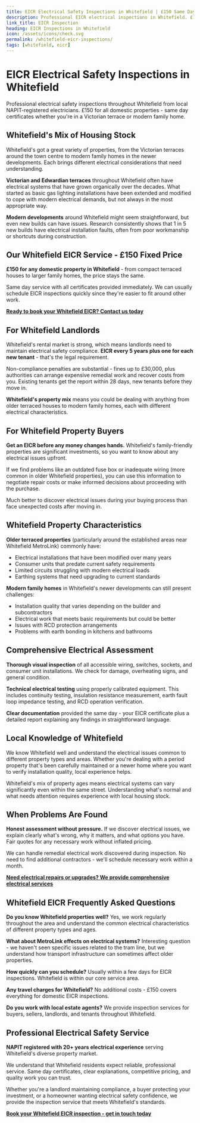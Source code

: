 ```yaml
---
title: EICR Electrical Safety Inspections in Whitefield | £150 Same Day Certificate
description: Professional EICR electrical inspections in Whitefield. £150 all domestic properties, same day certificates. NAPIT registered, Victorian terrace and modern home specialist.
link_title: EICR Inspection
heading: EICR Inspections in Whitefield
icon: /assets/icons/check.svg
permalink: /whitefield-eicr-inspections/
tags: [whitefield, eicr]
---
```


# EICR Electrical Safety Inspections in Whitefield

Professional electrical safety inspections throughout Whitefield from local NAPIT-registered electricians. £150 for all domestic properties - same day certificates whether you're in a Victorian terrace or modern family home.

## Whitefield's Mix of Housing Stock

Whitefield's got a great variety of properties, from the Victorian terraces around the town centre to modern family homes in the newer developments. Each brings different electrical considerations that need understanding.

**Victorian and Edwardian terraces** throughout Whitefield often have electrical systems that have grown organically over the decades. What started as basic gas lighting installations have been extended and modified to cope with modern electrical demands, but not always in the most appropriate way.

**Modern developments** around Whitefield might seem straightforward, but even new builds can have issues. Research consistently shows that 1 in 5 new builds have electrical installation faults, often from poor workmanship or shortcuts during construction.

## Our Whitefield EICR Service - £150 Fixed Price

**£150 for any domestic property in Whitefield** - from compact terraced houses to larger family homes, the price stays the same.

Same day service with all certificates provided immediately. We can usually schedule EICR inspections quickly since they're easier to fit around other work.

**[Ready to book your Whitefield EICR? Contact us today](/contact/)**

## For Whitefield Landlords

Whitefield's rental market is strong, which means landlords need to maintain electrical safety compliance. **EICR every 5 years plus one for each new tenant** - that's the legal requirement.

Non-compliance penalties are substantial - fines up to £30,000, plus authorities can arrange expensive remedial work and recover costs from you. Existing tenants get the report within 28 days, new tenants before they move in.

**Whitefield's property mix** means you could be dealing with anything from older terraced houses to modern family homes, each with different electrical characteristics.

## For Whitefield Property Buyers

**Get an EICR before any money changes hands.** Whitefield's family-friendly properties are significant investments, so you want to know about any electrical issues upfront.

If we find problems like an outdated fuse box or inadequate wiring (more common in older Whitefield properties), you can use this information to negotiate repair costs or make informed decisions about proceeding with the purchase.

Much better to discover electrical issues during your buying process than face unexpected costs after moving in.

## Whitefield Property Characteristics

**Older terraced properties** (particularly around the established areas near Whitefield MetroLink) commonly have:

- Electrical installations that have been modified over many years
- Consumer units that predate current safety requirements
- Limited circuits struggling with modern electrical loads
- Earthing systems that need upgrading to current standards

**Modern family homes** in Whitefield's newer developments can still present challenges:

- Installation quality that varies depending on the builder and subcontractors
- Electrical work that meets basic requirements but could be better
- Issues with RCD protection arrangements
- Problems with earth bonding in kitchens and bathrooms

## Comprehensive Electrical Assessment

**Thorough visual inspection** of all accessible wiring, switches, sockets, and consumer unit installations. We check for damage, overheating signs, and general condition.

**Technical electrical testing** using properly calibrated equipment. This includes continuity testing, insulation resistance measurement, earth fault loop impedance testing, and RCD operation verification.

**Clear documentation** provided the same day - your EICR certificate plus a detailed report explaining any findings in straightforward language.

## Local Knowledge of Whitefield

We know Whitefield well and understand the electrical issues common to different property types and areas. Whether you're dealing with a period property that's been carefully maintained or a newer home where you want to verify installation quality, local experience helps.

Whitefield's mix of property ages means electrical systems can vary significantly even within the same street. Understanding what's normal and what needs attention requires experience with local housing stock.

## When Problems Are Found

**Honest assessment without pressure.** If we discover electrical issues, we explain clearly what's wrong, why it matters, and what options you have. Fair quotes for any necessary work without inflated pricing.

We can handle remedial electrical work discovered during inspection. No need to find additional contractors - we'll schedule necessary work within a month.

**[Need electrical repairs or upgrades? We provide comprehensive electrical services](/services/)**

## Whitefield EICR Frequently Asked Questions

**Do you know Whitefield properties well?** Yes, we work regularly throughout the area and understand the common electrical characteristics of different property types and ages.

**What about MetroLink effects on electrical systems?** Interesting question - we haven't seen specific issues related to the tram line, but we understand how transport infrastructure can sometimes affect older properties.

**How quickly can you schedule?** Usually within a few days for EICR inspections. Whitefield is within our core service area.

**Any travel charges for Whitefield?** No additional costs - £150 covers everything for domestic EICR inspections.

**Do you work with local estate agents?** We provide inspection services for buyers, sellers, landlords, and tenants throughout Whitefield.

## Professional Electrical Safety Service

**NAPIT registered with 20+ years electrical experience** serving Whitefield's diverse property market.

We understand that Whitefield residents expect reliable, professional service. Same day certificates, clear explanations, competitive pricing, and quality work you can trust.

Whether you're a landlord maintaining compliance, a buyer protecting your investment, or a homeowner wanting electrical safety confidence, we provide the inspection service that meets Whitefield's standards.

**[Book your Whitefield EICR inspection - get in touch today](/contact/)**
